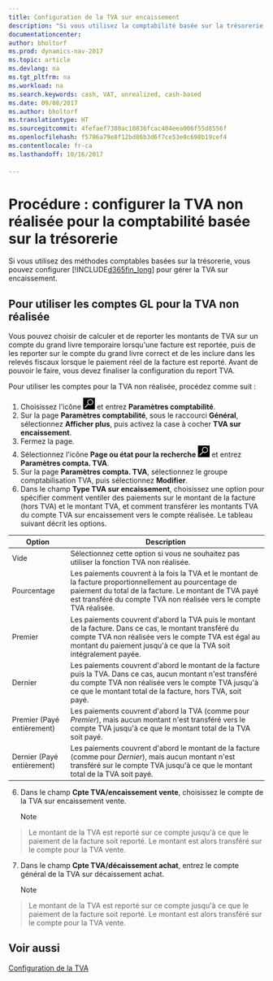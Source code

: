 ```yaml
---
title: Configuration de la TVA sur encaissement
description: "Si vous utilisez la comptabilité basée sur la trésorerie, vous pouvez spécifier comment gérer la TVA non réalisée pour les ventes et les achats."
documentationcenter: 
author: bholtorf
ms.prod: dynamics-nav-2017
ms.topic: article
ms.devlang: na
ms.tgt_pltfrm: na
ms.workload: na
ms.search.keywords: cash, VAT, unrealized, cash-based
ms.date: 09/08/2017
ms.author: bholtorf
ms.translationtype: HT
ms.sourcegitcommit: 4fefaef7380ac10836fcac404eea006f55d8556f
ms.openlocfilehash: f5786a79e8f12bd86b3d6f7ce53e0c698b19cef4
ms.contentlocale: fr-ca
ms.lasthandoff: 10/16/2017

---
```


# <a name="how-to-set-up-unrealized-vat-for-cash-based-accounting"></a>Procédure : configurer la TVA non réalisée pour la comptabilité basée sur la trésorerie
Si vous utilisez des méthodes comptables basées sur la trésorerie, vous pouvez configurer [!INCLUDE[d365fin_long](includes/d365fin_long_md.md)] pour gérer la TVA sur encaissement.

## <a name="to-use-general-ledger-accounts-for-unrealized-vat"></a>Pour utiliser les comptes GL pour la TVA non réalisée
Vous pouvez choisir de calculer et de reporter les montants de TVA sur un compte du grand livre temporaire lorsqu'une facture est reportée, puis de les reporter sur le compte du grand livre correct et de les inclure dans les relevés fiscaux lorsque le paiement réel de la facture est reporté. Avant de pouvoir le faire, vous devez finaliser la configuration du report TVA.

Pour utiliser les comptes pour la TVA non réalisée, procédez comme suit :
1. Choisissez l'icône ![Page ou état pour la recherche](media/ui-search/search_small.png "icône Page ou état pour la recherche") et entrez **Paramètres comptabilité**. 
2. Sur la page **Paramètres comptabilité**, sous le raccourci **Général**, sélectionnez **Afficher plus**, puis activez la case à cocher **TVA sur encaissement**.
3. Fermez la page.
4. Sélectionnez l'icône **Page ou état pour la recherche** ![Page ou état pour la recherche](media/ui-search/search_small.png "Icône Page ou état pour la recherche") et entrez **Paramètres compta. TVA**. 
5. Sur la page **Paramètres compta. TVA**, sélectionnez le groupe comptabilisation TVA, puis sélectionnez **Modifier**. 
6. Dans le champ **Type TVA sur encaissement**, choisissez une option pour spécifier comment ventiler des paiements sur le montant de la facture (hors TVA) et le montant TVA, et comment transférer les montants TVA du compte TVA sur encaissement vers le compte réalisée. Le tableau suivant décrit les options.

| Option | Description |
| --- | --- |
| Vide | Sélectionnez cette option si vous ne souhaitez pas utiliser la fonction TVA non réalisée. |
| Pourcentage | Les paiements couvrent à la fois la TVA et le montant de la facture proportionnellement au pourcentage de paiement du total de la facture. Le montant de TVA payé est transféré du compte TVA non réalisée vers le compte TVA réalisée. |
| Premier | Les paiements couvrent d'abord la TVA puis le montant de la facture. Dans ce cas, le montant transféré du compte TVA non réalisée vers le compte TVA est égal au montant du paiement jusqu'à ce que la TVA soit intégralement payée. |
| Dernier | Les paiements couvrent d'abord le montant de la facture puis la TVA. Dans ce cas, aucun montant n'est transféré du compte TVA non réalisée vers le compte TVA jusqu'à ce que le montant total de la facture, hors TVA, soit payé. |
| Premier (Payé entièrement) | Les paiements couvrent d'abord la TVA (comme pour _Premier_), mais aucun montant n'est transféré vers le compte TVA jusqu'à ce que le montant total de la TVA soit payé. |
| Dernier (Payé entièrement) | Les paiements couvrent d'abord le montant de la facture (comme pour _Dernier_), mais aucun montant n'est transféré sur le compte TVA jusqu'à ce que le montant total de la TVA soit payé. |

6. Dans le champ **Cpte TVA/encaissement vente**, choisissez le compte de la TVA sur encaissement vente.

    > [!NOTE]  
>   Le montant de la TVA est reporté sur ce compte jusqu'à ce que le paiement de la facture soit reporté. Le montant est alors transféré sur le compte pour la TVA vente.
7. Dans le champ **Cpte TVA/décaissement achat**, entrez le compte général de la TVA sur décaissement achat.

    > [!NOTE]  
>   Le montant de la TVA est reporté sur ce compte jusqu'à ce que le paiement de la facture soit reporté. Le montant est alors transféré sur le compte pour la TVA vente.

## <a name="see-also"></a>Voir aussi
[Configuration de la TVA](finance-setup-vat.md)

